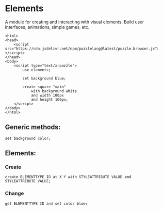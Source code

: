 # Elements

A module for creating and interacting with visual elements. Build user interfaces, animations, simple games, etc.

```puzzle
<html>
<head>
	<script src="https://cdn.jsdelivr.net/npm/puzzlelang@latest/puzzle.browser.js"></script>
</head>
<body>
	<script type="text/x-puzzle">
		use elements;

		set background blue;

		create square "main" 
			with background white
			and width 100px
			and height 100px;
	</script>
</body>
</html>
```

## Generic methods:

```puzzle
set background color;
```

## Elements:

### Create

```puzzle
create ELEMENTTYPE ID at X Y with STYLEATTRIBUTE VALUE and STYLEATTRIBUTE VALUE;
```

### Change

```puzzle
get ELEMENTTYPE ID and set color blue;
```